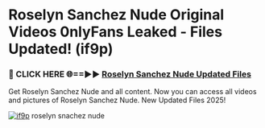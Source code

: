# Roselyn Sanchez Nude Original Videos 0nlyFans Leaked - Files Updated! (if9p)

<h3>🔴 CLICK HERE 🌐==►► <a href="https://tinyurl.com/4mcuefdz" rel="nofollow">Roselyn Sanchez Nude Updated Files</a></h3>

Get Roselyn Sanchez Nude and all content. Now you can access all videos and pictures of Roselyn Sanchez Nude. New Updated Files 2025!

[![if9p](https://i.imgur.com/StAQSOY.gif)](https://tinyurl.com/4mcuefdz)
roselyn snachez nude
